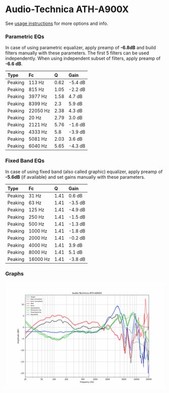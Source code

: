 # Audio-Technica ATH-A900X
See [usage instructions](https://github.com/jaakkopasanen/AutoEq#usage) for more options and info.

### Parametric EQs
In case of using parametric equalizer, apply preamp of **-6.8dB** and build filters manually
with these parameters. The first 5 filters can be used independently.
When using independent subset of filters, apply preamp of **-6.6 dB**.

| Type    | Fc       |    Q | Gain    |
|:--------|:---------|:-----|:--------|
| Peaking | 113 Hz   | 0.62 | -5.4 dB |
| Peaking | 815 Hz   | 1.05 | -2.2 dB |
| Peaking | 3977 Hz  | 1.58 | 4.7 dB  |
| Peaking | 8399 Hz  | 2.3  | 5.9 dB  |
| Peaking | 22050 Hz | 2.38 | 4.3 dB  |
| Peaking | 20 Hz    | 2.79 | 3.0 dB  |
| Peaking | 2121 Hz  | 5.76 | -1.6 dB |
| Peaking | 4333 Hz  | 5.8  | -3.9 dB |
| Peaking | 5081 Hz  | 2.03 | 3.6 dB  |
| Peaking | 6040 Hz  | 5.65 | -4.3 dB |

### Fixed Band EQs
In case of using fixed band (also called graphic) equalizer, apply preamp of **-5.6dB**
(if available) and set gains manually with these parameters.

| Type    | Fc       |    Q | Gain    |
|:--------|:---------|:-----|:--------|
| Peaking | 31 Hz    | 1.41 | 0.6 dB  |
| Peaking | 63 Hz    | 1.41 | -3.5 dB |
| Peaking | 125 Hz   | 1.41 | -4.9 dB |
| Peaking | 250 Hz   | 1.41 | -1.5 dB |
| Peaking | 500 Hz   | 1.41 | -1.3 dB |
| Peaking | 1000 Hz  | 1.41 | -1.8 dB |
| Peaking | 2000 Hz  | 1.41 | -0.2 dB |
| Peaking | 4000 Hz  | 1.41 | 3.9 dB  |
| Peaking | 8000 Hz  | 1.41 | 5.1 dB  |
| Peaking | 16000 Hz | 1.41 | -3.8 dB |

### Graphs
![](./Audio-Technica%20ATH-A900X.png)